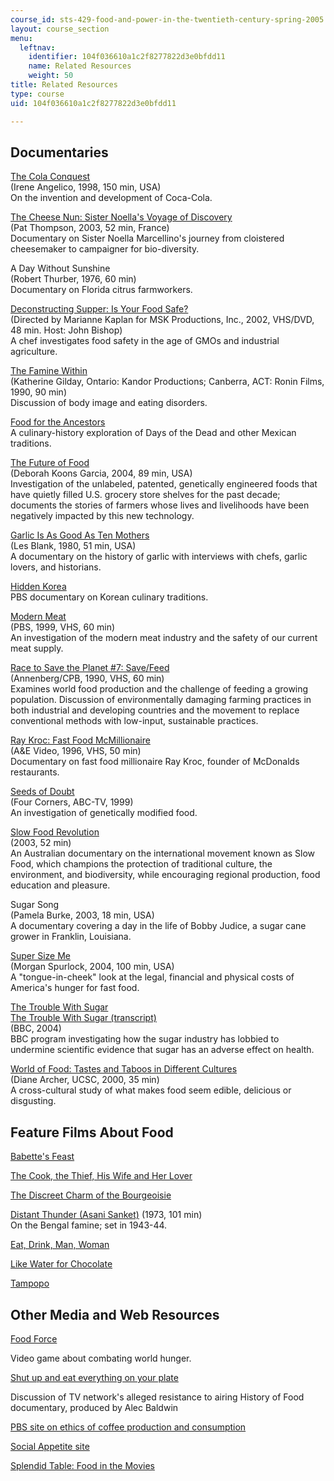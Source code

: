 ```yaml
---
course_id: sts-429-food-and-power-in-the-twentieth-century-spring-2005
layout: course_section
menu:
  leftnav:
    identifier: 104f036610a1c2f8277822d3e0bfdd11
    name: Related Resources
    weight: 50
title: Related Resources
type: course
uid: 104f036610a1c2f8277822d3e0bfdd11

---
```


Documentaries
-------------

[The Cola Conquest](http://www.dvdbeaver.com/film/DVDReview2/colaconquest.htm)  
(Irene Angelico, 1998, 150 min, USA)  
On the invention and development of Coca-Cola.  
  
[The Cheese Nun: Sister Noella's Voyage of Discovery](http://www.worldcatlibraries.org/wcpa/top3mset/67558946)  
(Pat Thompson, 2003, 52 min, France)  
Documentary on Sister Noella Marcellino's journey from cloistered cheesemaker to campaigner for bio-diversity.  
  
A Day Without Sunshine  
(Robert Thurber, 1976, 60 min)  
Documentary on Florida citrus farmworkers.  
  
[Deconstructing Supper: Is Your Food Safe?](http://www.bullfrogfilms.com/catalog/decon.html)  
(Directed by Marianne Kaplan for MSK Productions, Inc., 2002, VHS/DVD, 48 min. Host: John Bishop)  
A chef investigates food safety in the age of GMOs and industrial agriculture.  
  
[The Famine Within](http://www.library.yorku.ca/find/Record/925566)  
(Katherine Gilday, Ontario: Kandor Productions; Canberra, ACT: Ronin Films, 1990, 90 min)  
Discussion of body image and eating disorders.  
  
[Food for the Ancestors](http://www.pbs.org/foodancestors/main.html)  
A culinary-history exploration of Days of the Dead and other Mexican traditions.  
  
[The Future of Food](http://www.thefutureoffood.com/)  
(Deborah Koons Garcia, 2004, 89 min, USA)  
Investigation of the unlabeled, patented, genetically engineered foods that have quietly filled U.S. grocery store shelves for the past decade; documents the stories of farmers whose lives and livelihoods have been negatively impacted by this new technology.  
  
[Garlic Is As Good As Ten Mothers](http://www.imdb.com/title/tt0080776/)  
(Les Blank, 1980, 51 min, USA)  
A documentary on the history of garlic with interviews with chefs, garlic lovers, and historians.  
  
[Hidden Korea](http://www.pbs.org/hiddenkorea/)  
PBS documentary on Korean culinary traditions.  
  
[Modern Meat](http://www.pbs.org/wgbh/pages/frontline/shows/meat/)  
(PBS, 1999, VHS, 60 min)  
An investigation of the modern meat industry and the safety of our current meat supply.  
  
[Race to Save the Planet #7: Save/Feed](https://www.youtube.com/watch?v=TDG1jEAn2g0&list=PLwkIUGb1-jFFIuxNp2ExEsedlr3M2_1nZ&index=8&t=0s)  
(Annenberg/CPB, 1990, VHS, 60 min)  
Examines world food production and the challenge of feeding a growing population. Discussion of environmentally damaging farming practices in both industrial and developing countries and the movement to replace conventional methods with low-input, sustainable practices.  
  
[Ray Kroc: Fast Food McMillionaire](https://www.tvguide.com/tvshows/biography/episode-949162/191411/)  
(A&E Video, 1996, VHS, 50 min)  
Documentary on fast food millionaire Ray Kroc, founder of McDonalds restaurants.  
  
[Seeds of Doubt](http://orgprints.org/9041/1/Seeds_of_Doubt.pdf)  
(Four Corners, ABC-TV, 1999)  
An investigation of genetically modified food.  
  
[Slow Food Revolution](https://www.screenaustralia.gov.au/the-screen-guide/t/slow-food-revolution-2003/18441/)  
(2003, 52 min)  
An Australian documentary on the international movement known as Slow Food, which champions the protection of traditional culture, the environment, and biodiversity, while encouraging regional production, food education and pleasure.  
  
Sugar Song  
(Pamela Burke, 2003, 18 min, USA)  
A documentary covering a day in the life of Bobby Judice, a sugar cane grower in Franklin, Louisiana.  
  
[Super Size Me](http://www.imdb.com/title/tt0390521/)  
(Morgan Spurlock, 2004, 100 min, USA)  
A "tongue-in-cheek" look at the legal, financial and physical costs of America's hunger for fast food.  
  
[The Trouble With Sugar](http://news.bbc.co.uk/1/hi/programmes/panorama/3713508.stm)  
[The Trouble With Sugar (transcript)](http://news.bbc.co.uk/nol/shared/spl/hi/programmes/panorama/transcripts/thetroublewithsugar.txt)  
(BBC, 2004)  
BBC program investigating how the sugar industry has lobbied to undermine scientific evidence that sugar has an adverse effect on health.  
  
[World of Food: Tastes and Taboos in Different Cultures](https://www.berkeleymedia.com/product/a_world_of_food_tastes_and_taboos_in_different_cultures/)  
(Diane Archer, UCSC, 2000, 35 min)  
A cross-cultural study of what makes food seem edible, delicious or disgusting.

Feature Films About Food
------------------------

[Babette's Feast](http://www.imdb.com/title/tt0092603/)  
  
[The Cook, the Thief, His Wife and Her Lover](http://www.imdb.com/title/tt0097108/)  
  
[The Discreet Charm of the Bourgeoisie](http://www.imdb.com/title/tt0068361/)  
  
[Distant Thunder (Asani Sanket)](https://satyajitray.org/ashani-sanket-distant-thunder/) (1973, 101 min)  
On the Bengal famine; set in 1943-44.  
  
[Eat, Drink, Man, Woman](http://www.imdb.com/title/tt0111797/)  
  
[Like Water for Chocolate](http://www.imdb.com/title/tt0103994/)  
  
[Tampopo](http://www.imdb.com/title/tt0092048/)

Other Media and Web Resources
-----------------------------

[Food Force](http://www.megagames.com/news/html/freegames/foodforce.shtml)

Video game about combating world hunger.

[Shut up and eat everything on your plate](http://www.firstamendmentcenter.org/shut-up-and-eat-everything-on-your-plate)

Discussion of TV network's alleged resistance to airing History of Food documentary, produced by Alec Baldwin 

[PBS site on ethics of coffee production and consumption](https://web.archive.org/web/20130310145815/http://www.pbs.org/wnet/religionandethics/week741/cover.html)

[Social Appetite site](http://www.oup.com.au/titles/higher_ed/social_science/sociology/9780195551501)

[Splendid Table: Food in the Movies](http://splendidtable.publicradio.org/gourmetguide/misc_movies.shtml)